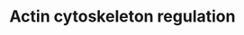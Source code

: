 ---
annotations:
- id: PW:0000004
  parent: regulatory pathway
  type: Pathway Ontology
  value: regulatory pathway
- id: PW:0000648
  parent: signaling pathway
  type: Pathway Ontology
  value: cell adhesion signaling pathway
authors:
- MaintBot
- Mkutmon
- Eweitz
- Egonw
description: http://www.genome.jp/kegg/pathway/hsa/hsa04810.html
last-edited: 2022-02-01
organisms:
- Bos taurus
redirect_from:
- /index.php/Pathway:WP1062
- /instance/WP1062
- /instance/WP1062_rr120933
revision: r120933
schema-jsonld:
- '@context': https://schema.org/
  '@id': https://wikipathways.github.io/pathways/WP1062.html
  '@type': Dataset
  creator:
    '@type': Organization
    name: WikiPathways
  description: http://www.genome.jp/kegg/pathway/hsa/hsa04810.html
  keywords:
  - ABI2
  - ACTB
  - ACTG1
  - ACTN1
  - APC
  - APC2
  - ARHGAP35
  - ARHGEF1
  - ARHGEF4
  - ARHGEF6
  - ARHGEF7
  - ARPC5
  - Acetylcholine
  - BAIAP2
  - BCAR1
  - BDKRB1
  - BDKRB2
  - BRAF
  - Bradykinin
  - C-MOS
  - C22H3ORF10
  - CD14
  - CDC42
  - CFL1
  - CFL2
  - CHRM1
  - CHRM2
  - CHRM3
  - CHRM4
  - CHRM5
  - CRK
  - CSK
  - CYFIP2
  - DIAPH1
  - DIAPH3
  - DOCK1
  - EGFR
  - ENAH
  - EZR
  - F2
  - F2R
  - FGD1
  - FGF1
  - FGF11
  - FGF12
  - FGF13
  - FGF17
  - FGF18
  - FGF19
  - FGF2
  - FGF20
  - FGF21
  - FGF22
  - FGF23
  - FGF3
  - FGF4
  - FGF5
  - FGF6
  - FGF7
  - FGF8
  - FGF9
  - FGFR1
  - FGFR2
  - FGFR3
  - FGFR4
  - FN1
  - GIT1
  - GNA12
  - GNA13
  - GNG12
  - GSN
  - IQGAP1
  - ITGA1
  - LIMK1
  - LPS
  - MAP2K1
  - MAP2K2
  - MAPK1
  - MAPK3
  - MAPK4
  - MAPK6
  - MRAS
  - MSN
  - MYH10
  - MYL1
  - MYL3
  - MYLK
  - NCKAP1
  - NRAS
  - PAK1
  - PAK2
  - PAK3
  - PAK4
  - PAK6
  - PAK7
  - PDGFA
  - PDGFB
  - PDGFRA
  - PDGFRB
  - PFN1
  - PIK3C2A
  - PIK3C2B
  - PIK3C2G
  - PIK3C3
  - PIK3CA
  - PIK3CB
  - PIK3CD
  - PIK3CG
  - PIK3R1
  - PIK3R3
  - PIK3R4
  - PIK3R5
  - PIP2
  - PIP3
  - PIP4K2A
  - PIP4K2C
  - PIP5K1A
  - PIP5K1B
  - PIP5K1C
  - PIP5KL1
  - PPP1R12A
  - PTK2
  - PXN
  - RAC1
  - RAC2
  - RAC3
  - RAF1
  - RASSF7
  - RDX
  - RHOA
  - ROCK1
  - ROCK2
  - RRAS
  - RRAS2
  - SLC9A1
  - SOS1
  - SOS2
  - SSH1
  - SSH2
  - SSH3
  - TMSB4
  - VAV1
  - VCL
  - VIL1
  - WAS
  - WASF1
  - WASF2
  license: CC0
  name: Actin cytoskeleton regulation
seo: CreativeWork
title: Actin cytoskeleton regulation
wpid: WP1062
---